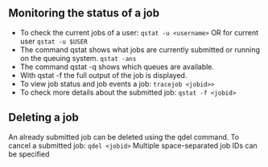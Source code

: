 ## Monitoring the status of a job
* To check the current jobs of a user: ```qstat -u <username>``` OR for current user ```qstat -u $USER```
* The command qstat shows what jobs are currently submitted or running on the queuing system. ```qstat -ans```
* The command qstat -q shows which queues are available.
* With qstat -f the full output of the job is displayed.
* To view job status and job events a job: ```tracejob <jobid>>```
* To check more details about the submitted job: ```qstat -f <jobid>```

## Deleting a job
An already submitted job can be deleted using the qdel command. To cancel a submitted job: 
```qdel <jobid>```
Multiple space-separated job IDs can be specified

